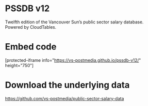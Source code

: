 # PSSDB v12
Twelfth edition of the Vancouver Sun’s public sector salary database. Powered by CloudTables.

# Embed code
[protected-iframe info="https://vs-postmedia.github.io/pssdb-v12/" height="750"]

# Download the underlying data
https://github.com/vs-postmedia/public-sector-salary-data
